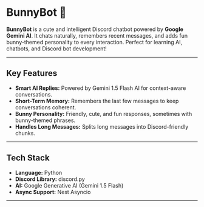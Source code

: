 # BunnyBot 🐰

**BunnyBot** is a cute and intelligent Discord chatbot powered by **Google Gemini AI**. It chats naturally, remembers recent messages, and adds fun bunny-themed personality to every interaction. Perfect for learning AI, chatbots, and Discord bot development!

---

## Key Features
- **Smart AI Replies:** Powered by Gemini 1.5 Flash AI for context-aware conversations.  
- **Short-Term Memory:** Remembers the last few messages to keep conversations coherent.  
- **Bunny Personality:** Friendly, cute, and fun responses, sometimes with bunny-themed phrases.  
- **Handles Long Messages:** Splits long messages into Discord-friendly chunks.  

---

## Tech Stack
- **Language:** Python  
- **Discord Library:** discord.py  
- **AI:** Google Generative AI (Gemini 1.5 Flash)  
- **Async Support:** Nest Asyncio  

---
